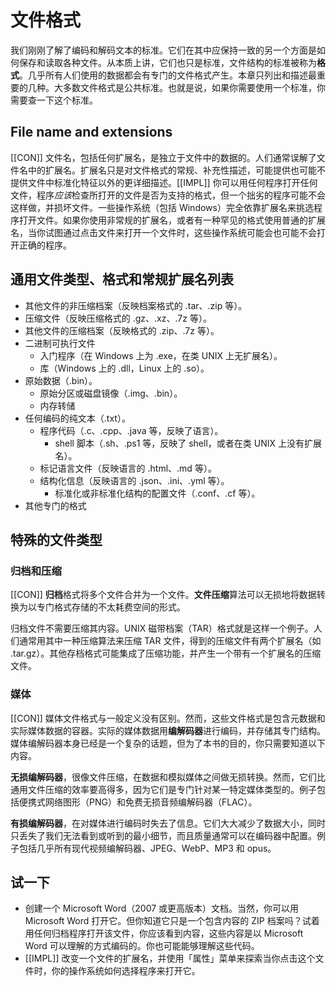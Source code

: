 # 文件格式

我们刚刚了解了编码和解码文本的标准。它们在其中应保持一致的另一个方面是如何保存和读取各种文件。从本质上讲，它们也只是标准，文件结构的标准被称为**格式**。几乎所有人们使用的数据都会有专门的文件格式产生。本章只列出和描述最重要的几种。大多数文件格式是公共标准。也就是说，如果你需要使用一个标准，你需要查一下这个标准。

## File name and extensions

[[CON]] 文件名，包括任何扩展名，是独立于文件中的数据的。人们通常误解了文件名中的扩展名。扩展名只是对文件格式的常规、补充性描述，可能提供也可能不提供文件中标准化特征以外的更详细描述。[[IMPL]] 你可以用任何程序打开任何文件，程序*应该*检查所打开的文件是否为支持的格式，但一个拙劣的程序可能不会这样做，并损坏文件。一些操作系统（包括 Windows）完全依靠扩展名来挑选程序打开文件。如果你使用非常规的扩展名，或者有一种罕见的格式使用普通的扩展名，当你试图通过点击文件来打开一个文件时，这些操作系统可能会也可能不会打开正确的程序。

## 通用文件类型、格式和常规扩展名列表

- 其他文件的非压缩档案（反映档案格式的 .tar、.zip 等）。
- 压缩文件（反映压缩格式的 .gz、.xz、.7z 等）。
- 其他文件的压缩档案（反映格式的 .zip、.7z 等）。
- 二进制可执行文件
  - 入门程序（在 Windows 上为 .exe，在类 UNIX 上无扩展名）。
  - 库（Windows 上的 .dll，Linux 上的 .so）。
- 原始数据（.bin）。
  - 原始分区或磁盘镜像（.img、.bin）。
  - 内存转储
- 任何编码的纯文本（.txt）。
  - 程序代码（.c、.cpp、.java 等，反映了语言）。
    - shell 脚本（.sh、.ps1 等，反映了 shell，或者在类 UNIX 上没有扩展名）。
  - 标记语言文件（反映语言的 .html、.md 等）。
  - 结构化信息（反映语言的 .json、.ini、.yml 等）。
    - 标准化或非标准化结构的配置文件（.conf、.cf 等）。
- 其他专门的格式

## 特殊的文件类型

### 归档和压缩

[[CON]] **归档**格式将多个文件合并为一个文件。**文件压缩**算法可以无损地将数据转换为以专门格式存储的不太耗费空间的形式。

归档文件不需要压缩其内容。UNIX 磁带档案（TAR）格式就是这样一个例子。人们通常用其中一种压缩算法来压缩 TAR 文件，得到的压缩文件有两个扩展名（如 .tar.gz）。其他存档格式可能集成了压缩功能，并产生一个带有一个扩展名的压缩文件。

### 媒体

[[CON]] 媒体文件格式与一般定义没有区别。然而，这些文件格式是包含元数据和实际媒体数据的容器。实际的媒体数据用**编解码器**进行编码，并存储其专门结构。媒体编解码器本身已经是一个复杂的话题，但为了本书的目的，你只需要知道以下内容。

**无损编解码器**，很像文件压缩，在数据和模拟媒体之间做无损转换。然而，它们比通用文件压缩的效率要高得多，因为它们是专门针对某一特定媒体类型的。例子包括便携式网络图形（PNG）和免费无损音频编解码器（FLAC）。

**有损编解码器**，在对媒体进行编码时失去了信息。它们大大减少了数据大小，同时只丢失了我们无法看到或听到的最小细节，而且质量通常可以在编码器中配置。例子包括几乎所有现代视频编解码器、JPEG、WebP、MP3 和 opus。

## 试一下

- 创建一个 Microsoft Word（2007 或更高版本）文档。当然，你可以用 Microsoft Word 打开它。但你知道它只是一个包含内容的 ZIP 档案吗？试着用任何归档程序打开该文件，你应该看到内容，这些内容是以 Microsoft Word 可以理解的方式编码的。你也可能能够理解这些代码。
- [[IMPL]] 改变一个文件的扩展名，并使用「属性」菜单来探索当你点击这个文件时，你的操作系统如何选择程序来打开它。